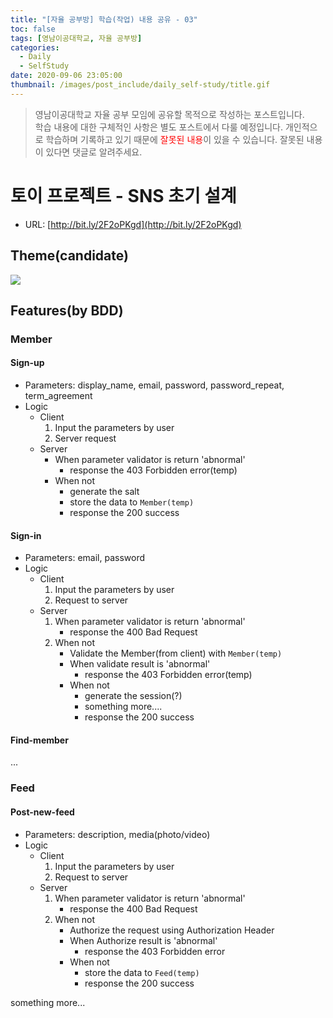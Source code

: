 ```yaml
---
title: "[자율 공부방] 학습(작업) 내용 공유 - 03"
toc: false
tags: [영남이공대학교, 자율 공부방]
categories:
  - Daily
  - SelfStudy
date: 2020-09-06 23:05:00
thumbnail: /images/post_include/daily_self-study/title.gif
---
```

> 영남이공대학교 자율 공부 모임에 공유할 목적으로 작성하는 포스트입니다.  
> 학습 내용에 대한 구체적인 사항은 별도 포스트에서 다룰 예정입니다.
> 개인적으로 학습하며 기록하고 있기 때문에 <font color='red'>잘못된 내용</font>이 있을 수 있습니다. 잘못된 내용이 있다면 댓글로 알려주세요.  

# 토이 프로젝트 - SNS 초기 설계
* URL: [http://bit.ly/2F2oPKgd](http://bit.ly/2F2oPKgd)
## Theme(candidate)
![](https://i.imgur.com/DGLvkQx.png)

## Features(by BDD)
### Member
#### Sign-up
* Parameters: display_name, email, password, password_repeat, term_agreement
* Logic
    * Client
        1. Input the parameters by user
        2. Server request
    * Server
        * When parameter validator is return 'abnormal'
            * response the 403 Forbidden error(temp)
        * When not
            * generate the salt
            * store the data to `Member(temp)`
            * response the 200 success

#### Sign-in
* Parameters: email, password
* Logic
    * Client
        1. Input the parameters by user
        2. Request to server
    * Server
        1. When parameter validator is return 'abnormal' 
            * response the 400 Bad Request
        2. When not
            * Validate the Member(from client) with `Member(temp)`
            * When validate result is 'abnormal'
                * response the 403 Forbidden error(temp)
            * When not
                * generate the session(?)
                * something more....
                * response the 200 success
#### Find-member
...

### Feed
#### Post-new-feed
* Parameters: description, media(photo/video)
* Logic
    * Client
        1. Input the parameters by user
        2. Request to server
    * Server
        1. When parameter validator is return 'abnormal' 
            * response the 400 Bad Request
        2. When not
            * Authorize the request using Authorization Header
            * When Authorize result is 'abnormal'
                * response the 403 Forbidden error
            * When not
                * store the data to `Feed(temp)`
                * response the 200 success


something more...